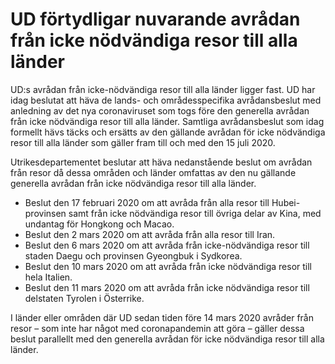 # UD förtydligar nuvarande avrådan från icke nödvändiga resor till alla länder

UD:s avrådan från icke-nödvändiga resor till alla länder ligger fast. UD har idag beslutat att häva de lands- och områdesspecifika avrådansbeslut med anledning av det nya coronaviruset som togs före den generella avrådan från icke nödvändiga resor till alla länder. Samtliga avrådansbeslut som idag formellt hävs täcks och ersätts av den gällande avrådan för icke nödvändiga resor till alla länder som gäller fram till och med den 15 juli 2020.

Utrikesdepartementet beslutar att häva nedanstående beslut om avrådan från resor då dessa områden och länder omfattas av den nu gällande generella avrådan från icke nödvändiga resor till alla länder.

* Beslut den 17 februari 2020 om att avråda från alla resor till Hubei-provinsen samt från icke nödvändiga resor till övriga delar av Kina, med undantag för Hongkong och Macao.
* Beslut den 2 mars 2020 om att avråda från alla resor till Iran.
* Beslut den 6 mars 2020 om att avråda från icke-nödvändiga resor till staden Daegu och provinsen Gyeongbuk i Sydkorea.
* Beslut den 10 mars 2020 om att avråda från icke nödvändiga resor till hela Italien.
* Beslut den 11 mars 2020 om att avråda från icke nödvändiga resor till delstaten Tyrolen i Österrike.

I länder eller områden där UD sedan tiden före 14 mars 2020 avråder från resor – som inte har något med coronapandemin att göra – gäller dessa beslut parallellt med den generella avrådan för icke nödvändiga resor till alla länder.
